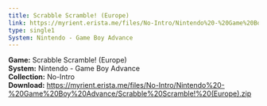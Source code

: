 ```yaml
---
title: Scrabble Scramble! (Europe)
link: https://myrient.erista.me/files/No-Intro/Nintendo%20-%20Game%20Boy%20Advance/Scrabble%20Scramble!%20(Europe).zip
type: single1
System: Nintendo - Game Boy Advance
---
```

<b>Game:</b> Scrabble Scramble! (Europe)<br>
<b>System:</b> Nintendo - Game Boy Advance<br>
<b>Collection:</b> No-Intro<br>
<b>Download:</b> https://myrient.erista.me/files/No-Intro/Nintendo%20-%20Game%20Boy%20Advance/Scrabble%20Scramble!%20(Europe).zip